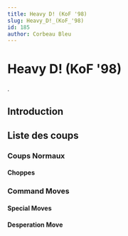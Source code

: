 ```yaml
---
title: Heavy D! (KoF '98)
slug: Heavy_D!_(KoF_'98)
id: 185
author: Corbeau Bleu
---
```


# Heavy D! (KoF '98)

.

## Introduction

## Liste des coups

### Coups Normaux

#### Choppes

### Command Moves

#### Special Moves

#### Desperation Move
